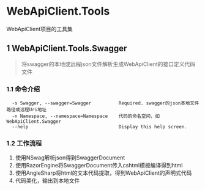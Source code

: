 # WebApiClient.Tools
WebApiClient项目的工具集

## 1 WebApiClient.Tools.Swagger
> 将swagger的本地或远程json文件解析生成WebApiClient的接口定义代码文件

### 1.1 命令介绍
```
  -s Swagger, --swagger=Swagger          Required. swagger的json本地文件路径或远程Uri地址
  -n Namespace, --namespace=Namespace    代码的命名空间，如WebApiClient.Swagger
  --help                                 Display this help screen.
```
### 1.2 工作流程
1. 使用NSwag解析json得到SwaggerDocument
2. 使用RazorEngine将SwaggerDocument传入cshtml模板编译得到html
3. 使用AngleSharp将html的文本代码提取，得到WebApiClient的声明式代码
4. 代码美化，输出到本地文件
